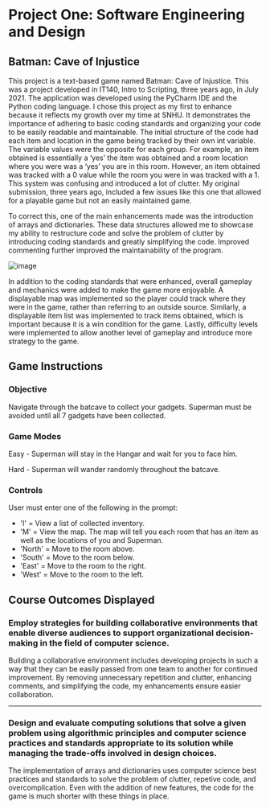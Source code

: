 # Project One: Software Engineering and Design

## Batman: Cave of Injustice ##

This project is a text-based game named Batman: Cave of Injustice. This was a project developed in IT140, Intro to Scripting, three years ago, in July 2021. The application was developed using the PyCharm IDE and the Python coding language. I chose this project as my first to enhance because it reflects my growth over my time at SNHU. It demonstrates the importance of adhering to basic coding standards and organizing your code to be easily readable and maintainable. The initial structure of the code had each item and location in the game being tracked by their own int variable. The variable values were the opposite for each group. For example, an item obtained is essentially a ‘yes’ the item was obtained and a room location where you were was a ‘yes’ you are in this room. However, an item obtained was tracked with a 0 value while the room you were in was tracked with a 1. This system was confusing and introduced a lot of clutter. My original submission, three years ago, included a few issues like this one that allowed for a playable game but not an easily maintained game.

To correct this, one of the main enhancements made was the introduction of arrays and dictionaries. These data structures allowed me to showcase my ability to restructure code and solve the problem of clutter by introducing coding standards and greatly simplifying the code. Improved commenting further improved the maintainability of the program. 

![image](https://github.com/user-attachments/assets/3c451e02-29b3-463c-9fc3-00e6d309f377)

In addition to the coding standards that were enhanced, overall gameplay and mechanics were added to make the game more enjoyable. A displayable map was implemented so the player could track where they were in the game, rather than referring to an outside source. Similarly, a displayable item list was implemented to track items obtained, which is important because it is a win condition for the game. Lastly, difficulty levels were implemented to allow another level of gameplay and introduce more strategy to the game.

## Game Instructions ##

### Objective ###

Navigate through the batcave to collect your gadgets. Superman must be avoided until all 7 gadgets have been collected.

### Game Modes ####

Easy - Superman will stay in the Hangar and wait for you to face him.

Hard - Superman will wander randomly throughout the batcave.

###  Controls ###

User must enter one of the following in the prompt:

- 'I' = View a list of collected inventory.
- 'M' = View the map. The map will tell you each room that has an item as well as the locations of you and Superman.
- 'North' = Move to the room above.
- 'South' = Move to the room below.
- 'East' = Move to the room to the right.
- 'West' = Move to the room to the left.

Course Outcomes Displayed
---
### Employ strategies for building collaborative environments that enable diverse audiences to support organizational decision-making in the field of computer science. ###

Building a collaborative environment includes developing projects in such a way that they can be easily passed from one team to another for continued improvement. By removing unnecessary repetition and clutter, enhancing comments, and simplifying the code, my enhancements ensure easier collaboration. 

---
### Design and evaluate computing solutions that solve a given problem using algorithmic principles and computer science practices and standards appropriate to its solution while managing the trade-offs involved in design choices. ###

The implementation of arrays and dictionaries uses computer science best practices and standards to solve the problem of clutter, repetive code, and overcomplication. Even with the addition of new features, the code for the game is much shorter with these things in place.
